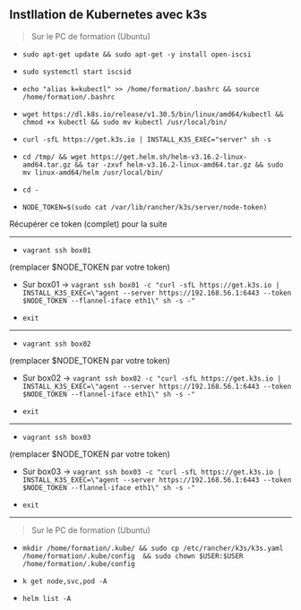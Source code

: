 ## Instllation de Kubernetes avec k3s

> Sur le PC de formation (Ubuntu)

- `sudo apt-get update && sudo apt-get -y install open-iscsi`

- `sudo systemctl start iscsid`

- `echo "alias k=kubectl" >> /home/formation/.bashrc && source /home/formation/.bashrc`

- `wget https://dl.k8s.io/release/v1.30.5/bin/linux/amd64/kubectl && chmod +x kubectl && sudo mv kubectl /usr/local/bin/`

- `curl -sfL https://get.k3s.io | INSTALL_K3S_EXEC="server" sh -s`

- `cd /tmp/ && wget https://get.helm.sh/helm-v3.16.2-linux-amd64.tar.gz && tar -zxvf helm-v3.16.2-linux-amd64.tar.gz && sudo mv linux-amd64/helm /usr/local/bin/`

- `cd - `

- `NODE_TOKEN=$(sudo cat /var/lib/rancher/k3s/server/node-token)`

Récupérer ce token (complet) pour la suite

---

- `vagrant ssh box01`

(remplacer $NODE_TOKEN par votre token)

- Sur box01 -> `vagrant ssh box01 -c "curl -sfL https://get.k3s.io | INSTALL_K3S_EXEC=\"agent --server https://192.168.56.1:6443 --token $NODE_TOKEN --flannel-iface eth1\" sh -s -"`

- `exit`

---

- `vagrant ssh box02`

(remplacer $NODE_TOKEN par votre token)

- Sur box02 -> `vagrant ssh box02 -c "curl -sfL https://get.k3s.io | INSTALL_K3S_EXEC=\"agent --server https://192.168.56.1:6443 --token $NODE_TOKEN --flannel-iface eth1\" sh -s -"`

- `exit`

---

- `vagrant ssh box03`

(remplacer $NODE_TOKEN par votre token)

- Sur box03 -> `vagrant ssh box03 -c "curl -sfL https://get.k3s.io | INSTALL_K3S_EXEC=\"agent --server https://192.168.56.1:6443 --token $NODE_TOKEN --flannel-iface eth1\" sh -s -"`

- `exit`

---

> Sur le PC de formation (Ubuntu)

- `mkdir /home/formation/.kube/ && sudo cp /etc/rancher/k3s/k3s.yaml /home/formation/.kube/config  && sudo chown $USER:$USER /home/formation/.kube/config`

- `k get node,svc,pod -A`

- `helm list -A`

